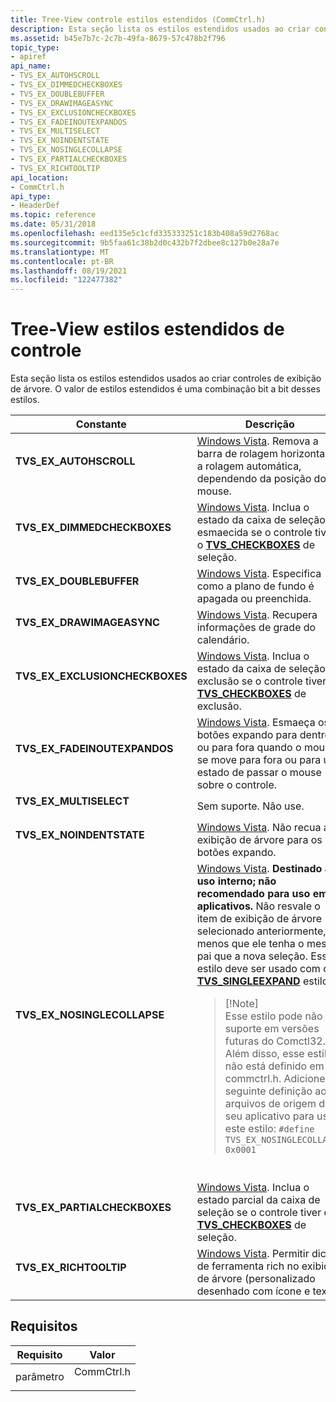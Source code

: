 ```yaml
---
title: Tree-View controle estilos estendidos (CommCtrl.h)
description: Esta seção lista os estilos estendidos usados ao criar controles de exibição de árvore. O valor de estilos estendidos é uma combinação bit a bit desses estilos.
ms.assetid: b45e7b7c-2c7b-49fa-8679-57c478b2f796
topic_type:
- apiref
api_name:
- TVS_EX_AUTOHSCROLL
- TVS_EX_DIMMEDCHECKBOXES
- TVS_EX_DOUBLEBUFFER
- TVS_EX_DRAWIMAGEASYNC
- TVS_EX_EXCLUSIONCHECKBOXES
- TVS_EX_FADEINOUTEXPANDOS
- TVS_EX_MULTISELECT
- TVS_EX_NOINDENTSTATE
- TVS_EX_NOSINGLECOLLAPSE
- TVS_EX_PARTIALCHECKBOXES
- TVS_EX_RICHTOOLTIP
api_location:
- CommCtrl.h
api_type:
- HeaderDef
ms.topic: reference
ms.date: 05/31/2018
ms.openlocfilehash: eed135e5c1cfd335333251c183b408a59d2768ac
ms.sourcegitcommit: 9b5faa61c38b2d0c432b7f2dbee8c127b0e28a7e
ms.translationtype: MT
ms.contentlocale: pt-BR
ms.lasthandoff: 08/19/2021
ms.locfileid: "122477382"
---
```

# <a name="tree-view-control-extended-styles"></a>Tree-View estilos estendidos de controle

Esta seção lista os estilos estendidos usados ao criar controles de exibição de árvore. O valor de estilos estendidos é uma combinação bit a bit desses estilos.




| Constante | Descrição | 
|----------|-------------|
| <span id="TVS_EX_AUTOHSCROLL"></span><span id="tvs_ex_autohscroll"></span><dl><dt><strong>TVS_EX_AUTOHSCROLL</strong></dt></dl> | <a href="common-control-versions.md">Windows Vista</a>. Remova a barra de rolagem horizontal e a rolagem automática, dependendo da posição do mouse.<br /> | 
| <span id="TVS_EX_DIMMEDCHECKBOXES"></span><span id="tvs_ex_dimmedcheckboxes"></span><dl><dt><strong>TVS_EX_DIMMEDCHECKBOXES</strong></dt></dl> | <a href="common-control-versions.md">Windows Vista</a>. Inclua o estado da caixa de seleção esmaecida se o controle tiver o <a href="tree-view-control-window-styles.md"><strong>TVS_CHECKBOXES</strong></a> de seleção.<br /> | 
| <span id="TVS_EX_DOUBLEBUFFER"></span><span id="tvs_ex_doublebuffer"></span><dl><dt><strong>TVS_EX_DOUBLEBUFFER</strong></dt></dl> | <a href="common-control-versions.md">Windows Vista</a>. Especifica como a plano de fundo é apagada ou preenchida.<br /> | 
| <span id="TVS_EX_DRAWIMAGEASYNC"></span><span id="tvs_ex_drawimageasync"></span><dl><dt><strong>TVS_EX_DRAWIMAGEASYNC</strong></dt></dl> | <a href="common-control-versions.md">Windows Vista</a>. Recupera informações de grade do calendário.<br /> | 
| <span id="TVS_EX_EXCLUSIONCHECKBOXES"></span><span id="tvs_ex_exclusioncheckboxes"></span><dl><dt><strong>TVS_EX_EXCLUSIONCHECKBOXES</strong></dt></dl> | <a href="common-control-versions.md">Windows Vista</a>. Inclua o estado da caixa de seleção de exclusão se o controle tiver o <a href="tree-view-control-window-styles.md"><strong>TVS_CHECKBOXES</strong></a> de exclusão.<br /> | 
| <span id="TVS_EX_FADEINOUTEXPANDOS"></span><span id="tvs_ex_fadeinoutexpandos"></span><dl><dt><strong>TVS_EX_FADEINOUTEXPANDOS</strong></dt></dl> | <a href="common-control-versions.md">Windows Vista</a>. Esmaeça os botões expando para dentro ou para fora quando o mouse se move para fora ou para um estado de passar o mouse sobre o controle.<br /> | 
| <span id="TVS_EX_MULTISELECT"></span><span id="tvs_ex_multiselect"></span><dl><dt><strong>TVS_EX_MULTISELECT</strong></dt></dl> | Sem suporte. Não use.<br /> | 
| <span id="TVS_EX_NOINDENTSTATE"></span><span id="tvs_ex_noindentstate"></span><dl><dt><strong>TVS_EX_NOINDENTSTATE</strong></dt></dl> | <a href="common-control-versions.md">Windows Vista</a>. Não recua a exibição de árvore para os botões expando.<br /> | 
| <span id="TVS_EX_NOSINGLECOLLAPSE"></span><span id="tvs_ex_nosinglecollapse"></span><dl><dt><strong>TVS_EX_NOSINGLECOLLAPSE</strong></dt></dl> | <a href="common-control-versions.md">Windows Vista</a>. <strong>Destinado a uso interno; não recomendado para uso em aplicativos.</strong> Não resvale o item de exibição de árvore selecionado anteriormente, a menos que ele tenha o mesmo pai que a nova seleção. Esse estilo deve ser usado com o <a href="tree-view-control-window-styles.md"><strong>TVS_SINGLEEXPAND</strong></a> estilo. <br /><blockquote>[!Note]<br />Esse estilo pode não ter suporte em versões futuras do Comctl32.dll. Além disso, esse estilo não está definido em commctrl.h. Adicione a seguinte definição aos arquivos de origem do seu aplicativo para usar este estilo: <code>#define TVS_EX_NOSINGLECOLLAPSE 0x0001</code></blockquote><br /> | 
| <span id="TVS_EX_PARTIALCHECKBOXES"></span><span id="tvs_ex_partialcheckboxes"></span><dl><dt><strong>TVS_EX_PARTIALCHECKBOXES</strong></dt></dl> | <a href="common-control-versions.md">Windows Vista</a>. Inclua o estado parcial da caixa de seleção se o controle tiver o <a href="tree-view-control-window-styles.md"><strong>TVS_CHECKBOXES</strong></a> de seleção.<br /> | 
| <span id="TVS_EX_RICHTOOLTIP"></span><span id="tvs_ex_richtooltip"></span><dl><dt><strong>TVS_EX_RICHTOOLTIP</strong></dt></dl> | <a href="common-control-versions.md">Windows Vista</a>. Permitir dicas de ferramenta rich no exibição de árvore (personalizado desenhado com ícone e texto).<br /> | 




## <a name="requirements"></a>Requisitos



| Requisito | Valor |
|-------------------|---------------------------------------------------------------------------------------|
| parâmetro<br/> | <dl> <dt>CommCtrl.h</dt> </dl> |



 

 





